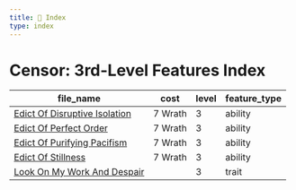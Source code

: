 ```yaml
---
title: 📑 Index
type: index
---
```


# Censor: 3rd-Level Features Index

| file_name                                                            | cost    | level | feature_type |
| -------------------------------------------------------------------- | ------- | ----- | ------------ |
| [Edict Of Disruptive Isolation](Edict%20Of%20Disruptive%20Isolation) | 7 Wrath | 3     | ability      |
| [Edict Of Perfect Order](Edict%20Of%20Perfect%20Order)               | 7 Wrath | 3     | ability      |
| [Edict Of Purifying Pacifism](Edict%20Of%20Purifying%20Pacifism)     | 7 Wrath | 3     | ability      |
| [Edict Of Stillness](Edict%20Of%20Stillness)                         | 7 Wrath | 3     | ability      |
| [Look On My Work And Despair](Look%20On%20My%20Work%20And%20Despair) |         | 3     | trait        |
